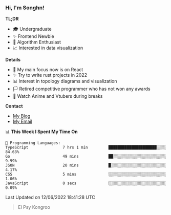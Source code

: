 ### Hi, I'm Songhn!

**TL;DR**

- 🎓 Undergraduate
- ✨ Frontend Newbie
- 🎈 Algorithm Enthusiast
- 📈 Interested in data visualization

**Details**

- 🎯 My main focus now is on React
- ✨ Try to write rust projects in 2022
- 📊 Interest in topology diagrams and visualization
- 🏳️ Retired competitive programmer who has not won any awards
- 🍵 Watch Anime and Vtubers during breaks

**Contact**
- [My Blog](https://blog.songhn.com)
- [My Email](mailto:songhn233@gmail.com)

<!--START_SECTION:waka-->
📊 **This Week I Spent My Time On** 

```text
💬 Programming Languages: 
TypeScript               7 hrs 1 min         █████████████████████░░░░   84.63% 
Go                       49 mins             ██░░░░░░░░░░░░░░░░░░░░░░░   9.99% 
JSON                     20 mins             █░░░░░░░░░░░░░░░░░░░░░░░░   4.17% 
CSS                      5 mins              ░░░░░░░░░░░░░░░░░░░░░░░░░   1.06% 
JavaScript               0 secs              ░░░░░░░░░░░░░░░░░░░░░░░░░   0.09%

```


 Last Updated on 12/06/2022 18:41:28 UTC
<!--END_SECTION:waka-->

> El Psy Kongroo
